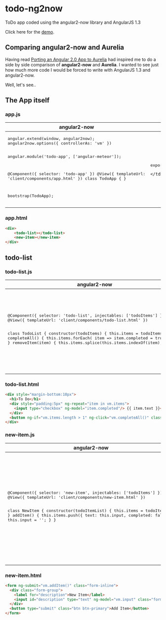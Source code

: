 # todo-ng2now
ToDo app coded using the angular2-now library and AngularJS 1.3

Click here for the [demo](http://todo-ng2now.meteor.com/).

## Comparing angular2-now and Aurelia

Having read [Porting an Angular 2.0 App to Aurelia](http://blog.durandal.io/2015/05/20/porting-an-angular-2-0-app-to-aurelia/) had inspired me to do a side by side comparison of **angular2-now** and **Aurelia**. I wanted to see just how much more code I would be forced to write with AngularJS 1.3 and angular2-now. 

Well, let's see..

## The App itself

### app.js

<table>
<thead>
  <tr>
    <th>
      angular2-now<br>
    </th>
    <th>
      Aurelia<br>
    </th>
  </tr>
</thead>
  <tr>
    <td>
<pre>
angular.extend(window, angular2now);
angular2now.options({ controllerAs: 'vm' })

angular.module('todo-app', ['angular-meteor']);

@Component({ selector: 'todo-app' })
@View({ templateUrl: 'client/components/app.html' })
class TodoApp { }

bootstrap(TodoApp);
</pre>
    </td>
    <td>
<pre>
export class TodoApp {}  
</pre>
    </td>
  </tr>
</table>

### app.html
```html
<div>  
    <todo-list></todo-list>
    <new-item></new-item>
</div>
```

## todo-list

### todo-list.js

<table>
<thead>
  <tr>
    <th>
      angular2-now<br>
    </th>
    <th>
      Aurelia<br>
    </th>
  </tr>
</thead>
  <tr>
    <td>
<pre>
@Component({ selector: 'todo-list', injectables: ['todoItems'] })
@View({ templateUrl: 'client/components/todo-list.html' })

class TodoList {
    constructor(todoItems) {
        this.items = todoItems;
    }
    completeAll() {
        this.items.forEach( item => item.completed = true );
    }
    removeItem(item) {
        this.items.splice(this.items.indexOf(item), 1);
    }
}
</pre>
    </td>
    <td>
<pre>
import {TodoItems} from 'services/todo-items';

export class TodoList {  
  static inject = [TodoItems];
  constructor(todoitems) {
    this.items = todoitems.items;
  }
  completeAll() {
    this.items.forEach(item => item.completed = true);
  }
  removeItem(item) {
    this.items.splice(this.items.indexOf(item), 1);
  }
}
</pre>
    </td>
  </tr>
</table>

### todo-list.html

```html
<div style="margin-bottom:10px">
  <h1>To Do</h1>
  <div style="padding:5px" ng-repeat="item in vm.items">
    <input type="checkbox" ng-model="item.completed"/> {{ item.text }}<a ng-click="vm.removeItem(item)" class="glyphicon glyphicon-remove"></a>
  </div>
  <button ng-if="vm.items.length > 1" ng-click="vm.completeAll()" class="btn btn-xs btn-warning">Complete All</button>
</div>
```

### new-item.js

<table>
<thead>
  <tr>
    <th>
      angular2-now<br>
    </th>
    <th>
      Aurelia<br>
    </th>
  </tr>
</thead>
  <tr>
    <td>
<pre>
@Component({ selector: 'new-item', injectables: ['todoItems'] })
@View({ templateUrl: 'client/components/new-item.html' })

class NewItem {
	constructor(todoItemList) {
        this.items = todoItemList
	}
	addItem() {
		this.items.push({
			text: this.input,
			completed: false
		})
		this.input = '';
	}
}
</pre>
    </td>
    <td>
<pre>
import {TodoItems} from 'services/todo-items';

export class NewItem {  
  static inject = [TodoItems];
  constructor(todoitems) {
    this.items = todoitems.items;
  }
  keyPressed($event) {
    if($event.which === 13) {
      this.addItem(this.value);
    }
  }
  addItem(input) {
    this.items.push({
      text: this.value,
      completed: false
    })
    this.value = '';
  }
}
</pre>
    </td>
  </tr>
</table>

### new-item.html

```html
<form ng-submit="vm.addItem()" class="form-inline">
  <div class="form-group">
    <label for="description">New Item</label>
    <input id="description" type="text" ng-model="vm.input" class="form-control"/>
  </div>
  <button type="submit" class="btn btn-primary">Add Item</button>
</form>
```
